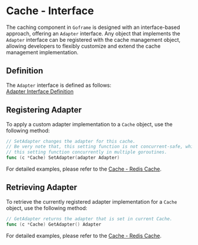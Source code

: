 # Cache - Interface

The caching component in `Goframe` is designed with an interface-based approach, offering an `Adapter` interface. Any object that implements the `Adapter` interface can be registered with the cache management object, allowing developers to flexibly customize and extend the cache management implementation.

## Definition

The `Adapter` interface is defined as follows:  
[Adapter Interface Definition](https://pkg.go.dev/github.com/gogf/gf/v2/os/gcache#Adapter)

## Registering Adapter

To apply a custom adapter implementation to a `Cache` object, use the following method:

```go
// SetAdapter changes the adapter for this cache.
// Be very note that, this setting function is not concurrent-safe, which means you should not call
// this setting function concurrently in multiple goroutines.
func (c *Cache) SetAdapter(adapter Adapter)
```

For detailed examples, please refer to the [Cache - Redis Cache](/docs/core-component/cache/redis-cache).

## Retrieving Adapter

To retrieve the currently registered adapter implementation for a `Cache` object, use the following method:

```go
// GetAdapter returns the adapter that is set in current Cache.
func (c *Cache) GetAdapter() Adapter
```

For detailed examples, please refer to the [Cache - Redis Cache](/docs/core-component/cache/redis-cache).
